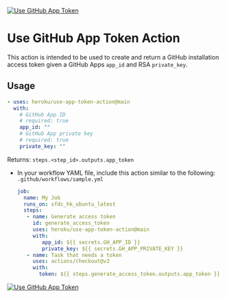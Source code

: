 [![Use GitHub App Token](https://github.com/heroku/use-app-token-action/actions/workflows/ci.yaml/badge.svg)](https://github.com/heroku/use-app-token-action/actions/workflows/ci.yaml)

# Use GitHub App Token Action

This action is intended to be used to create and return a GitHub installation access token given a GitHub Apps `app_id`
and RSA `private_key`.

## Usage

```yaml
- uses: heroku/use-app-token-action@main
  with:
    # GitHub App ID
    # required: true
    app_id: ""
    # GitHub App private key
    # required: true
    private_key: ""
```

Returns: `steps.<step_id>.outputs.app_token`

- In your workflow YAML file, include this action similar to the following: \
  `.github/workflows/sample.yml`
  ```yaml
  job:
    name: My Job
    runs_on: sfdc_hk_ubuntu_latest
    steps:
     - name: Generate access token
       id: generate_access_token
       uses: heroku/use-app-token-action@main
       with:
          app_id: ${{ secrets.GH_APP_ID }}
          private_key: ${{ secrets.GH_APP_PRIVATE_KEY }}
     - name: Task that needs a token
       uses: actions/checkout@v3
       with:
         token: ${{ steps.generate_access_token.outputs.app_token }}
  ```

[![Use GitHub App Token](https://github.com/heroku/use-app-token-action/actions/workflows/ci.yaml/badge.svg)](https://github.com/heroku/use-app-token-action/actions/workflows/ci.yaml)
